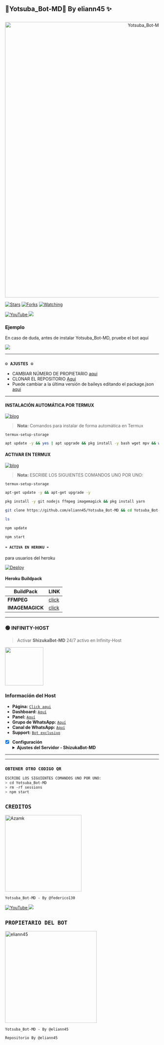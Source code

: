 ## 🍁Yotsuba_Bot-MD🍁 By eliann45 ✨ 
## 

<p align="center">
<img src="https://github.com/eliann45/Yotsuba_Bot-MD/blob/main/Menu2.jpg" alt="Yotsuba_Bot-MD" width="900"/>
</p>

<a href="https://github.com/eliann45/Yotsuba_Bot-MD"><img title="Stars" src="https://img.shields.io/github/stars/eliann45/Yotsuba_Bot-MD?color=ff4500&style=flat-square" /></a>
<a href="https://github.com/zhwzein/Killua-Zoldyck/network/members"><img title="Forks" src="https://img.shields.io/github/forks/eliann45/Yotsuba_Bot-MD?color=ff4500&style=flat-square" /></a>
<a href="https://github.com/zhwzein/Killua-Zoldyck/watchers"><img title="Watching" src="https://img.shields.io/github/watchers/eliann45/Yotsuba_Bot-MD?label=watchers&color=ff4500&style=flat-square" /></a> <br>


<a href="https://www.youtube.com/@frases_isagi">
<img src="https://img.shields.io/badge/YouTube-FF0000?style=for-the-badge&logo=youtube&logoColor=white" alt="YouTube">
</a>
<a href="https://instagram.com/_frases_isagi">
<img src="https://img.shields.io/badge/Instagram-E4405F?style=for-the-badge&logo=instagram&logoColor=white">
</a>

### Ejemplo 
En caso de duda, antes de instalar Yotsuba_Bot-MD, pruebe el bot aquí

<a href="https://chat.whatsapp.com/IFon3fQibUtKGENnSKEWkk">
  <img src="https://img.shields.io/badge/Yotsuba_Bot-MD-0a0a0a?style=for-the-badge&logo=whatsapp&logoColor=white">
</a>

***

### `⚙️ AJUSTES ⚙️`
- CAMBIAR NÚMERO DE PROPIETARIO [aqui](https://github.com/Alba070503/Kumiko-MD-V2/blob/main/config.js#L6)
- CLONAR EL REPOSITORIO [Aqui](https://github.com/Alba070503/Kumiko-MD-V2/fork)
- Puede cambiar a la última versión de baileys editando el package.json [aqui](https://github.com/Alba070503/Kumiko-MD-V2/blob/main/package.json#L42)
***

#### INSTALACIÓN AUTOMÁTICA POR TERMUX
[![blog](https://img.shields.io/badge/Instalacion-Automatica-FF0000?style=for-the-badge&logo=youtube&logoColor=white)](https://youtu.be/smoWgg28wPk?si=ck-t9tvKrJQ0yZbS?feature=share)

> **Nota:** Comandos para instalar de forma automática en Termux  
```bash
termux-setup-storage
```
```bash
apt update -y && yes | apt upgrade && pkg install -y bash wget mpv && wget -O - https://raw.githubusercontent.com/eliann45/Yotsuba_Bot-MD-V2/master/curiosity.sh | bash
```

#### ACTIVAR EN TERMUX
[![blog](https://img.shields.io/badge/Instalacion-Manual-FF0000?style=for-the-badge&logo=youtube&logoColor=white)](https://youtu.be/qRb9ElGT8mM?si=XxSt-Y8CTQs1Imzl?feature=share)
> **Nota:** ESCRIBE LOS SIGUIENTES COMANDOS UNO POR UNO:
```bash
termux-setup-storage
```

```bash
apt-get update -y && apt-get upgrade -y
```

```bash
pkg install -y git nodejs ffmpeg imagemagick && pkg install yarn
```

```bash
git clone https://github.com/eliann45/Yotsuba_Bot-MD && cd Yotsuba_Bot-MD-V2 && yarn install && npm install
```

```bash
ls
```
```bash
npm update
```

```bash
npm start
```


#### `☂️ ACTIVA EN HEROKU ☂️`
para usuarios del heroku

[![Deploy](https://www.herokucdn.com/deploy/button.svg)](https://heroku.com/deploy?template=https://github.com/Alba070503/Kumiko-MD-V2)

#### Heroku Buildpack
| BuildPack | LINK |
|--------|--------|
| **FFMPEG** |[click](https://github.com/jonathanong/heroku-buildpack-ffmpeg-latest) |
| **IMAGEMAGICK** | [click](https://github.com/DuckyTeam/heroku-buildpack-imagemagick) |

***
### 🟢 INFINITY-HOST
> Activar **ShizukaBot-MD** 24/7 activo en Infinity-Host

<a href="https://dashboard.infinitywa.xyz"><img src="https://qu.ax/XLCK.jpg" height="125px"></a>
### Información del Host

- **Página:** [`Click aqui`](https://dashboard.infinitywa.xyz)
- **Dashboard:** [`Aquí`](https://dashboard.infinitywa.xyz)
- **Panel:** [`Aquí`](https://live.panel-infinitywa.store)
- **Grupo de WhatsApp:** [`Aquí`](https://chat.whatsapp.com/GQ82mPnSYnm0XL2hLPk7FV)
- **Canal de WhatsApp:** [`Aquí`](https://whatsapp.com/channel/0029Va4QjH7DeON0ePwzjS1A)
- **Support:** [`Bot exclusivo`](https://wa.me/message/FETBF7YBO37CG1)

- [x] **Configuración** <details><summary>**Ajustes del Servidor - ShizukaBot-MD**</summary><img src="https://qu.ax/cpgf.jpg"></details>
------------------------
----

### `OBTENER OTRO CODIGO QR`
```bash
ESCRIBE LOS SIGUIENTES COMANDOS UNO POR UNO:
> cd Yotsuba_Bot-MD
> rm -rf sessions
> npm start
```
## `CREDITOS` 
<a href="https://github.com/federico130"><img src="https://github.com/federico130.png" width="250" height="250" alt="Azamk"/></a>

`Yotsuba_Bot-MD - By @federico130 `

<a href="https://www.youtube.com/@frases_isagi">
<img src="https://img.shields.io/badge/YouTube-FF0000?style=for-the-badge&logo=youtube&logoColor=white" alt="YouTube">
</a>
<a href="https://instagram.com/ildk.si">
<img src="https://img.shields.io/badge/Instagram-E4405F?style=for-the-badge&logo=instagram&logoColor=white">
</a>

  ## `PROPIETARIO DEL BOT` 
<a href="https://github.com/eliann45"><img src="https://github.com/eliann45.png" width="300" height="300" alt="eliann45"/></a>

`Yotsuba_Bot-MD - By @eliann45 `

<!-- markdownlint-restore -->
<!-- prettier-ignore-end -->

`Repositorio By @eliann45`
